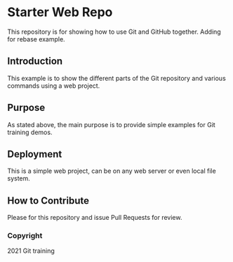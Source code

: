 # Starter Web Repo

This repository is for showing how to use Git and GitHub together. Adding for rebase example.

## Introduction
This example is to show the different parts of the Git repository and various commands using a web project.

## Purpose

As stated above, the main purpose is to provide simple examples for Git training demos.

## Deployment
This is a simple web project, can be on any web server or even local file system.

## How to Contribute

Please for this repository and issue Pull Requests for review. 

### Copyright
2021 Git training
